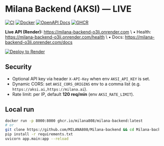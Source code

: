# Milana Backend (AKSI) — LIVE

[![CI](https://github.com/MILANA808/Milana-backend/actions/workflows/ci.yml/badge.svg)](https://github.com/MILANA808/Milana-backend/actions/workflows/ci.yml)
[![Docker](https://github.com/MILANA808/Milana-backend/actions/workflows/docker-publish.yml/badge.svg)](https://github.com/MILANA808/Milana-backend/actions/workflows/docker-publish.yml)
[![OpenAPI Docs](https://img.shields.io/badge/docs-GitHub%20Pages-blue)](https://milana808.github.io/Milana-backend/)
[![GHCR](https://img.shields.io/badge/GHCR-milana--backend-informational)](https://github.com/users/MILANA808/packages)

**Live API (Render):** https://milana-backend-o3li.onrender.com \ 
• Health: https://milana-backend-o3li.onrender.com/health \ 
• Docs: https://milana-backend-o3li.onrender.com/docs

[![Deploy to Render](https://render.com/images/deploy-to-render-button.svg)](https://render.com/deploy?repo=https://github.com/MILANA808/Milana-backend&branch=main&file=render.yaml)

## Security
- Optional API key via header `X-API-Key` when env `AKSI_API_KEY` is set.
- Dynamic CORS: set `AKSI_CORS_ORIGINS` env to a comma list (e.g. `https://aksi.ai,https://milana.ai`).
- Rate limit: per IP, default **120 req/min** (env `AKSI_RATE_LIMIT`).

## Local run
```bash
docker run -p 8000:8000 ghcr.io/milana808/milana-backend:latest
# or
git clone https://github.com/MILANA808/Milana-backend && cd Milana-backend
pip install -r requirements.txt
uvicorn app.main:app --reload
```
